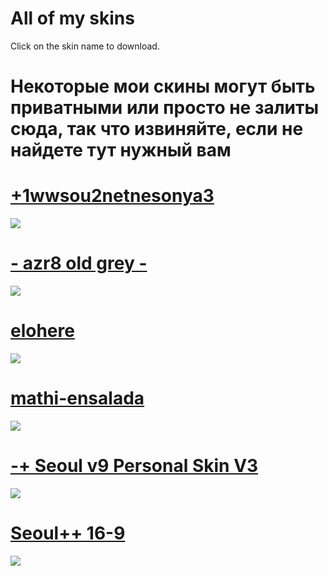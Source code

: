 # All of my skins

Click on the skin name to download.
# Некоторые мои скины могут быть приватными или просто не залиты сюда, так что извиняйте, если не найдете тут нужный вам

# [+1wwsou2netnesonya3](https://drive.google.com/open?id=1bsNRFd2a7Uapk_wm-Ne23AIO5A9v4I8l)
![](https://osu.ppy.sh/ss/12207147)

# [- azr8 old grey -](https://www.dropbox.com/s/v32pu409tcfwm1p/-%20azr8%20old%20grey%20-.osk?dl=0)
![](https://osu.ppy.sh/ss/12165830)

# [elohere](https://drive.google.com/open?id=1G6D_Di0it0PNjXJDZ6K21ut7_1nyV7H-)
![](https://osu.ppy.sh/ss/12207186)

# [mathi-ensalada](https://drive.google.com/open?id=1Db_BWr80sfnjFkObqZJSoAlkdHGntG0g)
![](https://osu.ppy.sh/ss/12207221)

# [-+ Seoul v9 Personal Skin V3](https://drive.google.com/open?id=1ZPbhH9RdchAn1L926fuIWa0ygsuYHIQ0) 
![](https://osu.ppy.sh/ss/12207233)

# [Seoul++ 16-9](https://drive.google.com/open?id=1ZPbhH9RdchAn1L926fuIWa0ygsuYHIQ0) 
![](https://osu.ppy.sh/ss/12207248)
